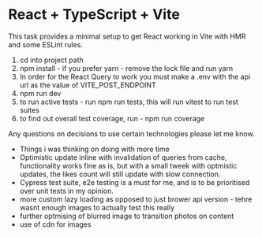 # React + TypeScript + Vite

This task provides a minimal setup to get React working in Vite with HMR and some ESLint rules.

1. cd into project path
2. npm install - if you prefer yarn - remove the lock file and run yarn
3. In order for the React Query to work you must make a .env with the api url as the value of VITE_POST_ENDPOINT
4. npm run dev
5. to run active tests - run npm run tests, this will run vitest to run test suites
6. to find out overall test coverage, run - npm run coverage

Any questions on decisions to use certain technologies please let me know.


- Things i was thinking on doing with more time
- Optimistic update inline with invalidation of queries from cache, functionality works fine as is, but with a small tweek with optmistic updates, the likes count will still update with slow connection.
- Cypress test suite, e2e testing is a must for me, and is to be prioritised over unit tests in my opinion.
- more custom lazy loading as opposed to just brower api version - tehre wasnt enough images to actually test this really
- further optmising of blurred image to transition photos on content
- use of cdn for images

